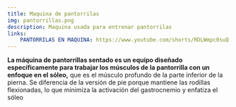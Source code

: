 ```yaml
---
title: Maquina de pantorrilas
img: pantorrillas.png
description: Maquina usada para entrenar pantorrilas
links:
    PANTORRILAS EN MAQUINA: https://www.youtube.com/shorts/RDLWmpc0suQ
---
```

**La máquina de pantorrillas sentado es un equipo diseñado específicamente para trabajar los músculos de la pantorrilla con un enfoque en el sóleo,** que es el músculo profundo de la parte inferior de la pierna. Se diferencia de la versión de pie porque mantiene las rodillas flexionadas, lo que minimiza la activación del gastrocnemio y enfatiza el sóleo